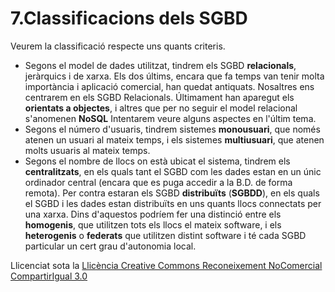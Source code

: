 # **7.Classificacions dels SGBD**
Veurem la classificació respecte uns quants criteris.

- Segons el model de dades utilitzat, tindrem els SGBD **relacionals**, jeràrquics i de xarxa. Els dos últims, encara que fa temps van tenir molta importància i aplicació comercial, han quedat antiquats. Nosaltres ens centrarem en els SGBD Relacionals. Últimament han aparegut els **orientats a objectes**, i altres que per no seguir el model relacional s'anomenen **NoSQL** Intentarem veure alguns aspectes en l'últim tema.
- Segons el número d'usuaris, tindrem sistemes **monousuari**, que només atenen un usuari al mateix temps, i els sistemes **multiusuari**, que atenen molts usuaris al mateix temps.
- Segons el nombre de llocs on està ubicat el sistema, tindrem els **centralitzats**, en els quals tant el SGBD com les dades estan en un únic ordinador central (encara que es puga accedir a la B.D. de forma remota). Per contra estaran els SGBD **distribuïts** (**SGBDD**), en els quals el SGBD i les dades estan distribuïts en uns quants llocs connectats per una xarxa. Dins d'aquestos podríem fer una distinció entre els **homogenis**, que utilitzen tots els llocs el mateix software, i els **heterogenis** o **federats** que utilitzen distint software i té cada SGBD particular un cert grau d'autonomia local.



Llicenciat sota la [Llicència Creative Commons Reconeixement NoComercial CompartirIgual 3.0](http://creativecommons.org/licenses/by-nc-sa/3.0/)
